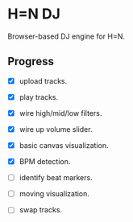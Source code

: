 # H=N DJ

Browser-based DJ engine for H=N.

## Progress

* [x] upload tracks.
* [x] play tracks.
* [x] wire high/mid/low filters.
* [x] wire up volume slider.
* [x] basic canvas visualization.
* [x] BPM detection.
* [ ] identify beat markers.
* [ ] moving visualization.
* [ ] swap tracks.

